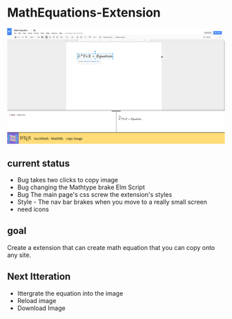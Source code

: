 # MathEquations-Extension


![example](https://github.com/brendena/MathEquations-Extension/blob/master/images/ReadMeExample.png?raw=true)

## current status 
* Bug takes two clicks to copy image
* Bug changing the Mathtype brake Elm Script
* Bug The main page's css screw the extension's styles
* Style - The nav bar brakes when you move to a really small screen
* need icons

## goal
Create a extension that can create math equation that you can copy onto any site.

## Next Itteration
* Ittergrate the equation into the image
* Reload image
* Download Image


